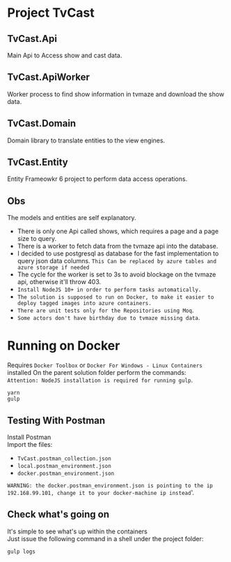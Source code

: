 # Project TvCast  
## TvCast.Api  
Main Api to Access show and cast data.  

## TvCast.ApiWorker  
Worker process to find show information in tvmaze and download the show data.

## TvCast.Domain  
Domain library to translate entities to the view engines.  

## TvCast.Entity  
Entity Frameowkr 6 project to perform data access operations.


## Obs  
The models and entities are self explanatory.  
* There is only one Api called shows, which requires a page and a page size to query. 
* There is a worker to fetch data from the tvmaze api into the database. 
* I decided to use postgresql as database for the fast implementation to query json data columns. 
`This Can be replaced by azure tables and azure storage if needed`  
* The cycle for the worker is set to 3s to avoid blockage on the tvmaze api, otherwise it'll throw 403.  
* `Install NodeJS 10+ in order to perform tasks automatically.`  
* `The solution is supposed to run on Docker, to make it easier to deploy tagged images into azure containers.` 
* `There are unit tests only for the Repositories using Moq`. 
* `Some actors don't have birthday due to tvmaze missing data`.

# Running on Docker  
Requires `Docker Toolbox` or `Docker For Windows - Linux Containers` installed
On the parent solution folder perform the commands:  
`Attention: NodeJS installation is required for running gulp`.
```
yarn
gulp
```

## Testing With Postman  
Install Postman  
Import the files:
* `TvCast.postman_collection.json`
* `local.postman_environment.json`
* `docker.postman_environment.json`

`WARNING: the docker.postman_environment.json is pointing to the ip 192.168.99.101, change it to your docker-machine ip instead`'.

## Check what's going on  
It's simple to see what's up within the containers  
Just issue the following command in a shell under the project folder: 
```
gulp logs
```